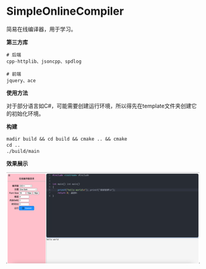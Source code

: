 # SimpleOnlineCompiler

简易在线编译器，用于学习。

**第三方库**

```shell
# 后端
cpp-httplib、jsoncpp、spdlog

# 前端
jquery、ace
```

**使用方法**

对于部分语言如C#，可能需要创建运行环境，所以得先在template文件夹创建它的初始化环境。

**构建**
```shell
madir build && cd build && cmake .. && cmake
cd ..
./build/main
```

**效果展示**

<img src="img.png" alt=".">
